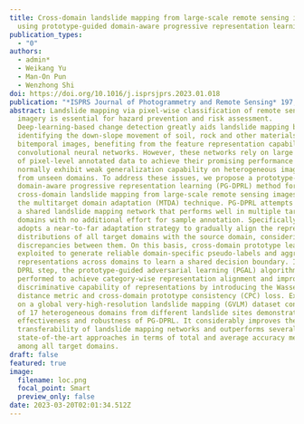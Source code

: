 ```yaml
---
title: Cross-domain landslide mapping from large-scale remote sensing images
  using prototype-guided domain-aware progressive representation learning
publication_types:
  - "0"
authors:
  - admin*
  - Weikang Yu
  - Man-On Pun
  - Wenzhong Shi
doi: https://doi.org/10.1016/j.isprsjprs.2023.01.018
publication: "*ISPRS Journal of Photogrammetry and Remote Sensing* 197, 1-17"
abstract: Landslide mapping via pixel-wise classification of remote sensing
  imagery is essential for hazard prevention and risk assessment.
  Deep-learning-based change detection greatly aids landslide mapping by
  identifying the down-slope movement of soil, rock and other materials from
  bitemporal images, benefiting from the feature representation capabilities of
  convolutional neural networks. However, these networks rely on large amounts
  of pixel-level annotated data to achieve their promising performance and they
  normally exhibit weak generalization capability on heterogeneous image data
  from unseen domains. To address these issues, we propose a prototype-guided
  domain-aware progressive representation learning (PG-DPRL) method for
  cross-domain landslide mapping from large-scale remote sensing images based on
  the multitarget domain adaptation (MTDA) technique. PG-DPRL attempts to learn
  a shared landslide mapping network that performs well in multiple target
  domains with no additional effort for sample annotation. Specifically, PG-DPRL
  adopts a near-to-far adaptation strategy to gradually align the representation
  distributions of all target domains with the source domain, considering
  discrepancies between them. On this basis, cross-domain prototype learning is
  exploited to generate reliable domain-specific pseudo-labels and aggregate
  representations across domains to learn a shared decision boundary. In each
  DPRL step, the prototype-guided adversarial learning (PGAL) algorithm is
  performed to achieve category-wise representation alignment and improve the
  discriminative capability of representations by introducing the Wasserstein
  distance metric and cross-domain prototype consistency (CPC) loss. Experiments
  on a global very-high-resolution landslide mapping (GVLM) dataset consisting
  of 17 heterogeneous domains from different landslide sites demonstrate the
  effectiveness and robustness of PG-DPRL. It considerably improves the
  transferability of landslide mapping networks and outperforms several
  state-of-the-art approaches in terms of total and average accuracy metrics
  among all target domains.
draft: false
featured: true
image:
  filename: loc.png
  focal_point: Smart
  preview_only: false
date: 2023-03-20T02:01:34.512Z
---
```

